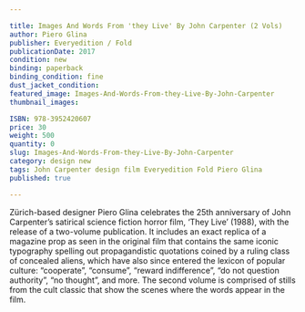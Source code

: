 ```yaml
---

title: Images And Words From 'they Live' By John Carpenter (2 Vols)
author: Piero Glina
publisher: Everyedition / Fold
publicationDate: 2017
condition: new
binding: paperback
binding_condition: fine
dust_jacket_condition:
featured_image: Images-And-Words-From-they-Live-By-John-Carpenter
thumbnail_images:

ISBN: 978-3952420607
price: 30
weight: 500
quantity: 0
slug: Images-And-Words-From-they-Live-By-John-Carpenter
category: design new
tags: John Carpenter design film Everyedition Fold Piero Glina
published: true

---
```



Zürich-based designer Piero Glina celebrates the 25th anniversary of John Carpenter’s satirical science fiction horror film, ‘They Live’ (1988), with the release of a two-volume publication. It includes an exact replica of a magazine prop as seen in the original film that contains the same iconic typography spelling out propagandistic quotations coined by a ruling class of concealed aliens, which have also since entered the lexicon of popular culture: “cooperate”, “consume”, “reward indifference”, “do not question authority”, “no thought”, and more. The second volume is comprised of stills from the cult classic that show the scenes where the words appear in the film.